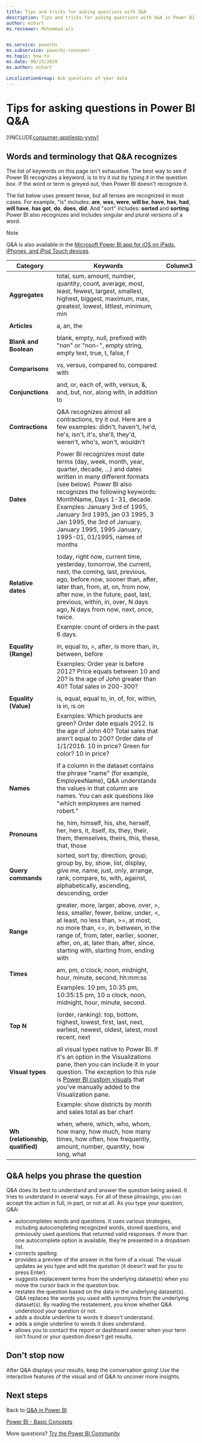 ```yaml
---
title: Tips and tricks for asking questions with Q&A
description: Tips and tricks for asking questions with Q&A in Power BI
author: mihart
ms.reviewer: Mohammad.ali


ms.service: powerbi
ms.subservice: powerbi-consumer
ms.topic: how-to
ms.date: 09/23/2020
ms.author: mihart

LocalizationGroup: Ask questions of your data
---
```

# Tips for asking questions in Power BI Q&A

[!INCLUDE[consumer-appliesto-yyny](../includes/consumer-appliesto-yyny.md)]

## Words and terminology that Q&A recognizes
The list of keywords on this page isn't exhaustive.  The best way to see if Power BI recognizes a keyword, is to try it out by typing it in the question box.  If the word or term is greyed out, then Power BI doesn't recognize it.

The list below uses present tense, but all tenses are recognized in most cases. For example, "is" includes: **are**, **was**, **were**, **will be**, **have**, **has**, **had**, **will have**, **has got**, **do**, **does**, **did**.  And "sort" includes: **sorted** and **sorting**.  Power BI also recognizes and includes singular and plural versions of a word. 

> [!NOTE]
> Q&A is also available in the [Microsoft Power BI app for iOS on iPads, iPhones, and iPod Touch devices](mobile/mobile-apps-ios-qna.md).
>  


|Category  |Keywords  |Column3  |
|---------|---------|---------|
|**Aggregates**     | total, sum, amount, number, quantity, count, average, most, least, fewest, largest, smallest, highest, biggest, maximum, max, greatest, lowest, littlest, minimum, min          |
|     |         |         
**Articles**     |  a, an, the              |
|     |         |         
|**Blank and Boolean**     |   blank, empty, null, prefixed with "non" or "non-", empty string, empty text, true, t, false, f          |
|     |         |         |
|**Comparisons**     |   vs, versus, compared to, compared with            |
|     |         |         |
|**Conjunctions**     |  and, or, each of, with, versus, &, and, but, nor, along with, in addition to       |         
|          |         |
|**Contractions**     |  Q&A recognizes almost all contractions, try it out.  Here are a few examples: didn't, haven't, he'd, he's, isn't, it's, she'll, they'd, weren't, who's, won't, wouldn't          |
|        |         |
|**Dates**     |       Power BI recognizes most date terms (day, week, month, year, quarter, decade, ...) and dates written in many different formats (see below). Power BI also recognizes the following keywords: MonthName, Days 1-31, decade. Examples: January 3rd of 1995, January 3rd 1995, jan 03 1995, 3 Jan 1995, the 3rd of January, January 1995, 1995 January, 1995-01, 01/1995, names of months         |
|        |         |
|**Relative dates**     |   today, right now, current time, yesterday, tomorrow, the current, next, the coming, last, previous, ago, before now, sooner than, after, later than, from, at, on, from now, after now, in the future, past, last, previous, within, in, over, N days ago, N days from now, next, once, twice.|
|    |  Example: count of orders in the past 6 days.  |            |
|        |         |
|**Equality (Range)**     |   in, equal to, =, after, is more than, in, between, before  |
|  |Examples: Order year is before 2012? Price equals between 10 and 20? Is the age of John greater than 40? Total sales in 200-300?              |
|        |         |
|**Equality (Value)**     |   is, equal, equal to, in, of, for, within, is in, is on |
|   | Examples: Which products are green? Order date equals 2012. Is the age of John 40? Total sales that aren't equal to 200? Order date of 1/1/2016. 10 in price? Green for color? 10 in price?              |
|        |         |
|**Names**     |       If a column in the dataset contains the phrase "name" (for example, EmployeeName), Q&A understands the values in that column are names. You can ask questions like "which employees are named robert."          |
|        |         |
**Pronouns**  | he, him, himself, his, she, herself, her, hers, it, itself, its, they, their, them, themselves, theirs, this, these, that, those
|**Query commands**     |    sorted, sort by, direction, group, group by, by, show, list, display, give me, name, just, only, arrange, rank, compare, to, with, against, alphabetically, ascending, descending, order             |
|        |         |
|**Range**     |      greater, more, larger, above, over, >, less, smaller, fewer, below, under, <,  at least, no less than, >=, at most, no more than, <=, in, between, in the range of, from, later, earlier, sooner, after, on, at, later than, after, since, starting with, starting from, ending with           |
|        |         |
**Times**  |am, pm, o'clock, noon, midnight, hour, minute, second, hh:mm:ss  |
|  |  Examples: 10 pm, 10:35 pm, 10:35:15 pm, 10 o clock, noon, midnight, hour, minute, second.  |
|  |  |
|**Top N**     |     (order, ranking): top, bottom, highest, lowest, first, last, next, earliest, newest, oldest, latest, most recent, next            |
|        |         |
|**Visual types**     |  all visual types native to Power BI.  If it's an option in the Visualizations pane, then you can include it in your question.  The exception to this rule is [Power BI custom visuals](../developer/visuals/power-bi-custom-visuals.md) that you've manually added to the Visualization pane.  |
|  |  Example: show districts by month and sales total as bar chart               |
|        |         |
|**Wh (relationship, qualified)**  | when, where, which, who, whom, how many, how much, how many times, how often, how frequently, amount, number, quantity, how long, what                |

## Q&A helps you phrase the question
Q&A does its best to understand and answer the question being asked. It tries to understand in several ways. For all of these phrasings, you can accept the action in full, in part, or not at all. As you type your question, Q&A:

* autocompletes words and questions. It uses various strategies, including autocompleting recognized words, stored questions, and previously used questions that returned valid responses. If more than one autocomplete option is available, they're presented in a dropdown list.
* corrects spelling.
* provides a preview of the answer in the form of a visual. The visual updates as you type and edit the question (it doesn't wait for you to press Enter).
* suggests replacement terms from the underlying dataset(s) when you move the cursor back in the question box.
* restates the question based on the data in the underlying dataset(s). Q&A replaces the words you used with synonyms from the underlying dataset(s). By reading the restatement, you know whether Q&A understood your question or not. 
* adds a double underline to words it doesn't understand.
* adds a single underline to words it does understand.
* allows you to contact the report or dashboard owner when your term isn't found or your question doesn't get results.

## Don't stop now
After Q&A displays your results, keep the conversation going! Use the interactive features of the visual and of Q&A to uncover more insights.

## Next steps
Back to [Q&A in Power BI](end-user-q-and-a.md)  

[Power BI - Basic Concepts](end-user-basic-concepts.md)  

More questions? [Try the Power BI Community](https://community.powerbi.com/)

